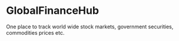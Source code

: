# GlobalFinanceHub
One place to track world wide stock markets, government securities, commodities prices etc. 
